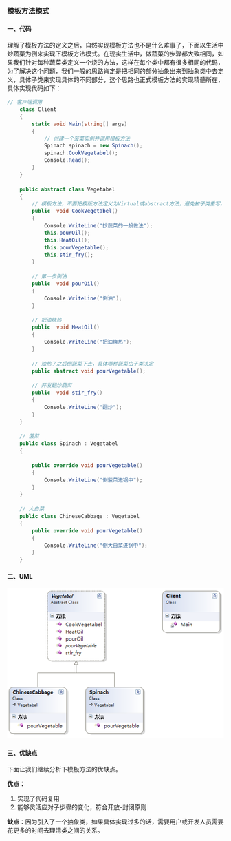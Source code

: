 ### 模板方法模式

 #### 一、代码

理解了模板方法的定义之后，自然实现模板方法也不是什么难事了，下面以生活中炒蔬菜为例来实现下模板方法模式。在现实生活中，做蔬菜的步骤都大致相同，如果我们针对每种蔬菜类定义一个烧的方法，这样在每个类中都有很多相同的代码，为了解决这个问题，我们一般的思路肯定是把相同的部分抽象出来到抽象类中去定义，具体子类来实现具体的不同部分，这个思路也正式模板方法的实现精髓所在，具体实现代码如下：

```c#
// 客户端调用
    class Client
    {
        static void Main(string[] args)
        {
            // 创建一个菠菜实例并调用模板方法
            Spinach spinach = new Spinach();
            spinach.CookVegetabel();
            Console.Read();
        }
    }

    public abstract class Vegetabel
    {
        // 模板方法，不要把模版方法定义为Virtual或abstract方法，避免被子类重写，防止更改流程的执行顺序
        public  void CookVegetabel()
        {
            Console.WriteLine("抄蔬菜的一般做法");
            this.pourOil();
            this.HeatOil();
            this.pourVegetable();
            this.stir_fry();
        }

        // 第一步倒油
        public  void pourOil()
        {
            Console.WriteLine("倒油");
        }

        // 把油烧热
        public  void HeatOil()
        {
            Console.WriteLine("把油烧热");
        }

        // 油热了之后倒蔬菜下去，具体哪种蔬菜由子类决定
        public abstract void pourVegetable();

        // 开发翻炒蔬菜
        public  void stir_fry()
        {
            Console.WriteLine("翻炒");
        }
    }

    // 菠菜
    public class Spinach : Vegetabel
    {
       
        public override void pourVegetable()
        {
            Console.WriteLine("倒菠菜进锅中");
        }
    }

    // 大白菜
    public class ChineseCabbage : Vegetabel
    {      
        public override void pourVegetable()
        {
            Console.WriteLine("倒大白菜进锅中");
        }
    }
```

#### 二、UML

![](img/模板方法.png)

#### 三、优缺点

下面让我们继续分析下模板方法的优缺点。

**优点：**

1. 实现了代码复用
2. 能够灵活应对子步骤的变化，符合开放-封闭原则

**缺点**：因为引入了一个抽象类，如果具体实现过多的话，需要用户或开发人员需要花更多的时间去理清类之间的关系。